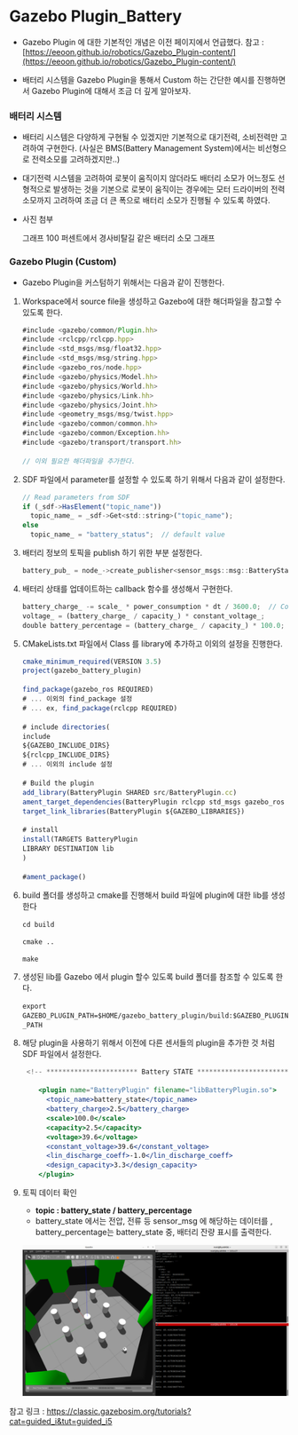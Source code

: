 # Gazebo Plugin_Battery

- Gazebo Plugin 에 대한 기본적인 개념은 이전 페이지에서 언급했다. 참고 : [https://eeoon.github.io/robotics/Gazebo_Plugin-content/](https://eeoon.github.io/robotics/Gazebo_Plugin-content/)

- 배터리 시스템을 Gazebo Plugin을 통해서 Custom 하는 간단한 예시를 진행하면서 Gazebo Plugin에 대해서 조금 더 깊게 알아보자.

### 배터리 시스템

- 배터리 시스템은 다양하게 구현될 수 있겠지만 기본적으로 대기전력, 소비전력만 고려하여 구현한다. (사실은 BMS(Battery Management System)에서는 비선형으로 전력소모를 고려하겠지만..)
- 대기전력 시스템을 고려하여 로봇이 움직이지 않더라도 배터리 소모가 어느정도 선형적으로 발생하는 것을 기본으로 로봇이 움직이는 경우에는 모터 드라이버의 전력 소모까지 고려하여 조금 더 큰 폭으로 배터리 소모가 진행될 수 있도록 하였다.
- 사진 첨부
    
    그래프 100 퍼센트에서 경사비탈길 같은 배터리 소모 그래프
    

### Gazebo Plugin (Custom)

- Gazebo Plugin을 커스텀하기 위해서는 다음과 같이 진행한다.

1. Workspace에서 source file을 생성하고 Gazebo에 대한 해더파일을 참고할 수 있도록 한다.
    
    ```jsx
    #include <gazebo/common/Plugin.hh>
    #include <rclcpp/rclcpp.hpp>
    #include <std_msgs/msg/float32.hpp>
    #include <std_msgs/msg/string.hpp>
    #include <gazebo_ros/node.hpp>
    #include <gazebo/physics/Model.hh>
    #include <gazebo/physics/World.hh>
    #include <gazebo/physics/Link.hh>
    #include <gazebo/physics/Joint.hh>
    #include <geometry_msgs/msg/twist.hpp>
    #include <gazebo/common/common.hh>
    #include <gazebo/common/Exception.hh>
    #include <gazebo/transport/transport.hh>
    
    // 이외 필요한 해더파일을 추가한다.
    ```
    
2. SDF 파일에서 parameter를 설정할 수 있도록 하기 위해서 다음과 같이 설정한다.
    
    ```jsx
    // Read parameters from SDF
    if (_sdf->HasElement("topic_name"))
      topic_name_ = _sdf->Get<std::string>("topic_name");
    else
      topic_name_ = "battery_status";  // default value
    ```
    
3. 배터리 정보의 토픽을 publish 하기 위한 부분 설정한다.
    
    ```jsx
    battery_pub_ = node_->create_publisher<sensor_msgs::msg::BatteryState>(topic_name_, 10);
    ```
    
4. 배터리 상태를 업데이트하는 callback 함수를 생성해서 구현한다.
    
    ```jsx
    battery_charge_ -= scale_ * power_consumption * dt / 3600.0;  // Convert power (W) to energy (Ah)
    voltage_ = (battery_charge_ / capacity_) * constant_voltage_;
    double battery_percentage = (battery_charge_ / capacity_) * 100.0;
    ```
    
5. CMakeLists.txt 파일에서 Class 를 library에 추가하고 이외의 설정을 진행한다.
    
    ```jsx
    cmake_minimum_required(VERSION 3.5)
    project(gazebo_battery_plugin)
    
    find_package(gazebo_ros REQUIRED)
    # ... 이외의 find_package 설정
    # ... ex, find_package(rclcpp REQUIRED)
    
    # include directories(
    include
    ${GAZEBO_INCLUDE_DIRS}
    ${rclcpp_INCLUDE_DIRS}
    # ... 이외의 include 설정
    
    # Build the plugin
    add_library(BatteryPlugin SHARED src/BatteryPlugin.cc)
    ament_target_dependencies(BatteryPlugin rclcpp std_msgs gazebo_ros geometry_msgs gazebo_dev sensor_msgs)
    target_link_libraries(BatteryPlugin ${GAZEBO_LIBRARIES})
    
    # install
    install(TARGETS BatteryPlugin
    LIBRARY DESTINATION lib
    )
    
    #ament_package()
    ```
    
6. build 폴더를 생성하고 cmake를 진행해서 build 파일에 plugin에 대한 lib를 생성한다
    
    `cd build`
    
    `cmake ..`
    
    `make`
    
7. 생성된 lib를 Gazebo 에서 plugin 할수 있도록 build 폴더를 참조할 수 있도록 한다.
    
    `export GAZEBO_PLUGIN_PATH=$HOME/gazebo_battery_plugin/build:$GAZEBO_PLUGIN_PATH` 
    
8. 해당 plugin을 사용하기 위해서 이전에 다른 센서들의 plugin을 추가한 것 처럼 SDF 파일에서 설정한다.
    
    ```jsx
     <!-- *********************** Battery STATE ***************************    -->
    
        <plugin name="BatteryPlugin" filename="libBatteryPlugin.so">
          <topic_name>battery_state</topic_name>
          <battery_charge>2.5</battery_charge>
          <scale>100.0</scale>
          <capacity>2.5</capacity>
          <voltage>39.6</voltage>
          <constant_voltage>39.6</constant_voltage>
          <lin_discharge_coeff>-1.0</lin_discharge_coeff>
          <design_capacity>3.3</design_capacity>
        </plugin>
    ```
    

1. 토픽 데이터 확인
    - **topic : battery_state / battery_percentage**
    - battery_state 에서는 전압, 전류 등 sensor_msg 에 해당하는 데이터를 , battery_percentage는 battery_state 중, 배터리 잔량 표시를 출력한다.
    
    ![image.png](https://raw.githubusercontent.com/eeoon/eeoon.github.io/main/robotics/images/gazebo_battery_plugin/image.png)
    

참고 링크 : https://classic.gazebosim.org/tutorials?cat=guided_i&tut=guided_i5